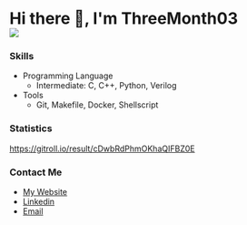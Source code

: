 Hi there 👋, I'm ThreeMonth03    
![](https://komarev.com/ghpvc/?username=ThreeMonth03)
===============

### Skills
* Programming Language
  * Intermediate: C, C++, Python, Verilog
* Tools
  * Git, Makefile, Docker, Shellscript

### Statistics

https://gitroll.io/result/cDwbRdPhmOKhaQIFBZ0E

### Contact Me
* [My Website](https://www.threemonth03.com/)
* [Linkedin](https://www.linkedin.com/in/chun-shih-chang-8a1410295)
* [Email](austin20463@gmail.com)
